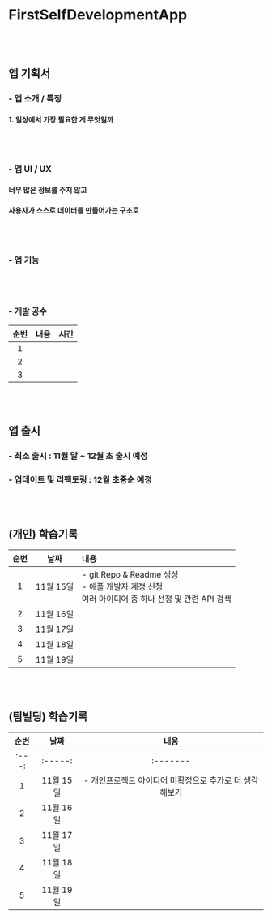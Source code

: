 # FirstSelfDevelopmentApp
<br/><br/>
## 앱 기획서
### -  앱 소개 / 특징
#### 1. 일상에서 가장 필요한 게 무엇일까
<br/><br/>
### -  앱 UI / UX
#### 너무 많은 정보를 주지 않고
#### 사용자가 스스로 데이터를 만들어가는 구조로
#### 
<br/><br/>
### -  앱 기능
#### 
#### 
<br/><br/>
### -  개발 공수
|순번|내용|시간|
|:---:|:-----:|:-------:|
|1|||
|2|||
|3|||

<br/><br/>
## 앱 출시
### - 최소 출시 : 11월 말 ~ 12월 초 출시 예정
### - 업데이트 및 리팩토링 : 12월 초중순 예정

<br/><br/>
## (개인) 학습기록
|순번|날짜|내용|
|:---:|:-----:|:-------|
|1|11월 15일|- git Repo & Readme 생성 <br/> - 애플 개발자 계정 신청 <br/> 여러 아이디어 중 하나 선정 및 관련 API 검색|
|2|11월 16일||
|3|11월 17일||
|4|11월 18일||
|5|11월 19일||

<br/><br/>
## (팀빌딩) 학습기록
|순번|날짜|내용|
|:---:|:-----:|:-------:|
|:---:|:-----:|:-------|
|1|11월 15일|- 개인프로젝트 아이디어 미확정으로 추가로 더 생각해보기|
|2|11월 16일||
|3|11월 17일||
|4|11월 18일||
|5|11월 19일||

